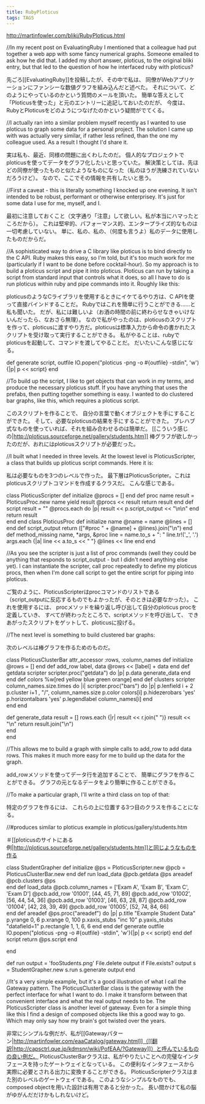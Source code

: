 ```yaml
---
title: RubyPloticus
tags: TAGS
---
```


http://martinfowler.com/bliki/RubyPloticus.html

//In my recent post on EvaluatingRuby I mentioned that a colleague had put together a web app with some fancy numerical graphs. Someone emailed to ask how he did that. I added my short answer, ploticus, to the original bliki entry, but that led to the question of how he interfaced ruby with ploticus?

先ごろ[[EvaluatingRuby]]を投稿したが、その中で私は、
同僚がWebアプリケーションにファンシーな数値グラフを組み込んだと述べた。
それについて、どのようにやっているのかという質問のメールを頂いた。
簡単な答えとして「Ploticusを使った」と元のエントリーに追記しておいたのだが、
今度は、RubyとPloticusをどのようにつなげたのかという疑問がでてくる。

//I actually ran into a similar problem myself recently as I wanted to use ploticus to graph some data for a personal project. The solution I came up with was actually very similar, if rather less refined, than the one my colleague used. As a result I thought I'd share it.

実は私も、最近、同様の問題に出くわしたのだ。
個人的なプロジェクトでploticusを使ってデータをグラフ化したいと思っていた。
解決策としては、先ほどの同僚が使ったものと似たようなものになった（私のほうが洗練されていないだろうけど）。
なので、ここでその情報を共有したいと思う。

//First a caveat - this is literally something I knocked up one evening. It isn't intended to be robust, performant or otherwise enterprisey. It's just for some data I use for me, myself, and I.

最初に注意しておくこと（文字通り「注意」して欲しい。私が本当にハマったところだから）。
これは堅牢的、パフォーマンス的、エンタープライズ的なものは一切考慮していない。
単に、私の、私の、（何度も言うよ）私のデータに使用したものだからだ。

//A sophisticated way to drive a C library like ploticus is to bind directly to the C API. Ruby makes this easy, so I'm told, but it's too much work for me (particularly if I want to be done before cocktail-hour). So my approach is to build a ploticus script and pipe it into ploticus. Ploticus can run by taking a script from standard input that controls what it does, so all I have to do is run ploticus within ruby and pipe commands into it. Roughly like this:

ploticusのようなCライブラリを使用するときにイケてるやり方は、C APIを使って直接バインドすることだ。
Rubyではこれを簡単に行うことができる……と私も聞いた。
だが、私には難しいよ（お酒の時間の前に終わらせなきゃいけないんだったら、なおさら無理）。
なので私がやったのは、ploticusのスクリプトを作って、ploticusに渡すやり方だ。ploticusは標準入力から命令の書かれたスクリプトを受け取って実行することができる。
私がやることは、rubyでploticusを起動して、コマンドを渡してやることだ。
だいたいこんな感じになる。

  def generate script, outfile
    IO.popen("ploticus -png -o #{outfile} -stdin", 'w'){|p| p << script}
  end

//To build up the script, I like to get objects that can work in my terms, and produce the necessary ploticus stuff. If you have anything that uses the prefabs, then putting together something is easy. I wanted to do clustered bar graphs, like this, which requires a ploticus script.

このスクリプトを作ることで、
自分の言葉で動くオブジェクトを手にすることができた。
そして、必要なploticusの結果を手にすることができた。
プレハブ式なものを使っていれば、それを組み合わせるのは簡単だ。
[[こういう感じの|http://ploticus.sourceforge.net/gallery/students.htm]]
棒グラフが欲しかったのだが、おれにはploticusスクリプトが必要だった。

//I built what I needed in three levels. At the lowest level is PloticusScripter, a class that builds up ploticus script commands. Here it is:

私は必要なものを3つのレベルで作った。
最下層はPloticusScripter。これはploticusスクリプトコマンドを作成するクラスだ。
こんな感じである。

 class PloticusScripter
   def initialize
     @procs = []
   end
   def proc name
     result =  PloticusProc.new name
     yield result
     @procs << result
     return result
   end
   def script
     result = ""
     @procs.each do |p|
       result << p.script_output << "\n\n"
     end
     return result    
   end
 end
 class PloticusProc
   def initialize name
     @name = name
     @lines = []
   end
   def script_output
     return (["#proc " + @name] + @lines).join("\n")
   end
   def method_missing name, *args, &proc
     line = name.to_s + ": "
     line.tr!('_', '.')
     args.each {|a| line << a.to_s << " "}
     @lines << line
   end
 end

//As you see the scripter is just a list of proc commands (well they could be anything that responds to script_output - but I didn't need anything else yet). I can instantiate the scripter, call proc repeatedly to define my ploticus procs, then when I'm done call script to get the entire script for piping into ploticus.

ご覧のように、PloticusScripterはprocコマンドのリストである
（script_outputに反応するものでもよかったが、そのときは必要なかった）。
これを使用するには、
procメソッドを繰り返し呼び出して自分のploticus procを定義していき、
すべてが終わったところで、scriptメソッドを呼び出して、
できあがったスクリプトをゲットして、ploticusに投げる。

//The next level is something to build clustered bar graphs:

次のレベルは棒グラフを作るためのものだ。

 class PloticusClusterBar 
   attr_accessor :rows, :column_names
   def initialize
     @rows = []
   end
   def add_row label, data
     @rows << [label] + data
   end
   def getdata scripter
     scripter.proc("getdata") do |p|
       p.data generate_data
     end
   end
   def colors
     %w[red yellow blue green  orange]
   end
   def clusters scripter
     column_names.size.times do |i|
       scripter.proc("bars") do |p|
         p.lenfield i + 2
         p.cluster i+1 , "/", column_names.size
         p.color colors[i]
         p.hidezerobars 'yes'
         p.horizontalbars 'yes'
         p.legendlabel column_names[i]
       end    
     end
   end
 
   def generate_data
     result = []
     rows.each {|r| result << r.join(" ")}
     result << "\n"
     return result.join("\n")    
   end  
 end

//This allows me to build a graph with simple calls to add_row to add data rows. This makes it much more easy for me to build up the data for the graph.

add_rowメソッドを使ってデータ行を追加することで、
簡単にグラフを作ることができる。
グラフの元となるデータをより簡単に作ることができる。

//To make a particular graph, I'll write a third class on top of that:

特定のグラフを作るには、
これらの上に位置する3つ目のクラスを作ることになる。

//#produces similar to  ploticus example in ploticus/gallery/students.htm

＃[[ploticusのサイトにある例|http://ploticus.sourceforge.net/gallery/students.htm]]と同じようなものを作る

 class StudentGrapher
   def initialize
     @ps = PloticusScripter.new
     @pcb = PloticusClusterBar.new
   end
   def run
     load_data
     @pcb.getdata @ps
     areadef
     @pcb.clusters @ps    
   end
   def load_data
     @pcb.column_names = ['Exam A', 'Exam B', 'Exam C', 'Exam D']
     @pcb.add_row '01001', [44, 45, 71, 89]
     @pcb.add_row '01002', [56, 44, 54, 36]
     @pcb.add_row '01003', [46, 63, 28, 87]
     @pcb.add_row '01004', [42, 28, 39, 49]
     @pcb.add_row '01005', [52, 74, 84, 66]    
   end
   def areadef
     @ps.proc("areadef") do |p|
       p.title "Example Student Data"
       p.yrange 0, 6
       p.xrange 0, 100
       p.xaxis_stubs "inc 10"
       p.yaxis_stubs "datafield=1"
       p.rectangle 1, 1, 6, 6
     end
   end
   def generate outfile
     IO.popen("ploticus -png -o #{outfile} -stdin", 'w'){|p| p << script}
   end
   def script
     return @ps.script
   end
 
 end
 
 
 def run
   output = 'fooStudents.png'
   File.delete output if File.exists? output
   s = StudentGrapher.new
   s.run
   s.generate output
 end

//It's a very simple example, but it's a good illustration of what I call the Gateway  pattern. The PloticusClusterBar class is the gateway with the perfect interface for what I want to do. I make it transform between that convenient interface and what the real output needs to be. The PloticusScripter class is another level of gateway. Even for a simple thing like this I find a design of composed objects like this a good way to go. Which may only say how my brain's got twisted over the years.

非常にシンプルな例だが、私が[[Gatewayパターン|http://martinfowler.com/eaaCatalog/gateway.html]]（[[翻訳|http://capsctrl.que.jp/kdmsnr/wiki/PofEAA/?Gateway]]）と呼んでいるものの良い例だ。
PloticusClusterBarクラスは、私がやりたいことへの完璧なインタフェースを持ったゲートウェイとなっている。
この便利なインタフェースから実際に必要とされる出力に変換することができる。
PloticusScripterクラスはまた別のレベルのゲートウェイである。
このようなシンプルなものでも、composed objectを用いた設計は有用であると分かった。
長い間かけて私の脳がゆがんだだけかもしれないけど。
